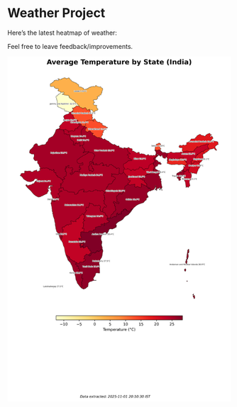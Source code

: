 # Weather Project

Here’s the latest heatmap of weather:

Feel free to leave feedback/improvements.

![India Heatmap](docs/assets/india_heatmap.png?v=061BE1)
